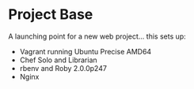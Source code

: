 Project Base
============

A launching point for a new web project... this sets up:
- Vagrant running Ubuntu Precise AMD64
- Chef Solo and Librarian
- rbenv and Roby 2.0.0p247
- Nginx
